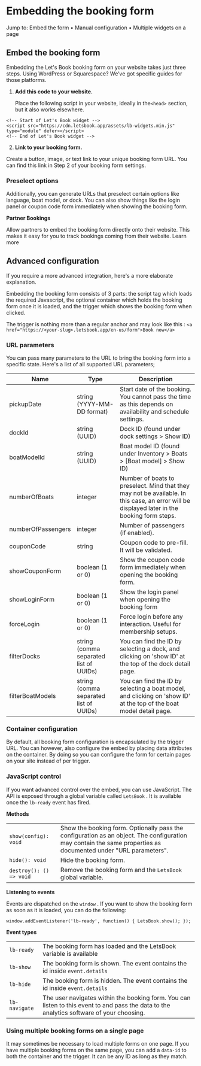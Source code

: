 # Embedding the booking form

Jump to: Embed the form • Manual configuration • Multiple widgets on a page

## Embed the booking form

Embedding the Let's Book booking form on your website takes just three steps. Using WordPress or Squarespace? We’ve got specific guides for those platforms.

1. **Add this code to your website.**

    Place the following script in your website, ideally in the`<head>` section, but it also works elsewhere.

```
<!-- Start of Let's Book widget -->
<script src="https://cdn.letsbook.app/assets/lb-widgets.min.js" type="module" defer></script>
<!-- End of Let's Book widget -->

```

2. **Link to your booking form.**

Create a button, image, or text link to your unique booking form URL. You can find this link in Step 2 of your booking form settings.

### Preselect options

Additionally, you can generate URLs that preselect certain options like language, boat model, or dock. You can also show things like the login panel or coupon code form immediately when showing the booking form.

**Partner Bookings**

Allow partners to embed the booking form directly onto their website. This makes it easy for you to track bookings coming from their website. Learn more

## Advanced configuration

If you require a more advanced integration, here's a more elaborate explanation.

Embedding the booking form consists of 3 parts: the script tag which loads the required Javascript, the optional container which holds the booking form once it is loaded, and the trigger which shows the booking form when clicked.

The trigger is nothing more than a regular anchor and may look like this : `<a href="https://<your-slug>.letsbook.app/en-us/form">Book now</a>`

### URL parameters

You can pass many parameters to the URL to bring the booking form into a specific state. Here's a list of all supported URL parameters;

| Name               | Type                                   | Description                                                                                                                                  |
| ------------------ | -------------------------------------- | -------------------------------------------------------------------------------------------------------------------------------------------- |
| pickupDate         | string (YYYY-MM-DD format)             | Start date of the booking. You cannot pass the time as this depends on availability and schedule settings.                                   |
| dockId             | string (UUID)                          | Dock ID (found under dock settings > Show ID)                                                                                                |
| boatModelId        | string (UUID)                          | Boat model ID (found under Inventory > Boats > [Boat model] > Show ID)                                                                       |
| numberOfBoats      | integer                                | Number of boats to preselect. Mind that they may not be available. In this case, an error will be displayed later in the booking form steps. |
| numberOfPassengers | integer                                | Number of passengers (if enabled).                                                                                                           |
| couponCode         | string                                 | Coupon code to pre-fill. It will be validated.                                                                                               |
| showCouponForm     | boolean (1 or 0)                       | Show the coupon code form immediately when opening the booking form.                                                                         |
| showLoginForm      | boolean (1 or 0)                       | Show the login panel when opening the booking form                                                                                           |
| forceLogin         | boolean (1 or 0)                       | Force login before any interaction. Useful for membership setups.                                                                            |
| filterDocks        | string (comma separated list of UUIDs) | You can find the ID by selecting a dock, and clicking on 'show ID' at the top of the dock detail page.                                       |
| filterBoatModels   | string (comma separated list of UUIDs) | You can find the ID by selecting a boat model, and clicking on 'show ID' at the top of the boat model detail page.                           |

### Container configuration

By default, all booking form configuration is encapsulated by the trigger URL. You can however, also configure the embed by placing data attributes on the container. By doing so you can configure the form for certain pages on your site instead of per trigger.

### JavaScript control

If you want advanced control over the embed, you can use JavaScript. The API is exposed through a global variable called `LetsBook` . It is available once the `lb-ready` event has fired.

**Methods**

|                         |                                                                                                                                                                |
| ----------------------- | -------------------------------------------------------------------------------------------------------------------------------------------------------------- |
| `show(config): void`    | Show the booking form. Optionally pass the configuration as an object. The configuration may contain the same properties as documented under "URL parameters". |
| `hide(): void`          | Hide the booking form.                                                                                                                                         |
| `destroy(): () => void` | Remove the booking form and the `LetsBook` global variable.                                                                                                    |

**Listening to events**

Events are dispatched on the `window` . If you want to show the booking form as soon as it is loaded, you can do the following:

`window.addEventListener('lb-ready', function() { LetsBook.show(); });`

**Event types**

|               |                                                                                                                                           |
| ------------- | ----------------------------------------------------------------------------------------------------------------------------------------- |
| `lb-ready`    | The booking form has loaded and the LetsBook variable is available                                                                        |
| `lb-show`     | The booking form is shown. The event contains the id inside `event.details`                                                               |
| `lb-hide`     | The booking form is hidden. The event contains the id inside `event.details`                                                              |
| `lb-navigate` | The user navigates within the booking form. You can listen to this event to and pass the data to the analytics software of your choosing. |

### Using multiple booking forms on a single page

It may sometimes be necessary to load multiple forms on one page. If you have multiple booking forms on the same page, you can add a `data-id` to both the container and the trigger. It can be any ID as long as they match.
